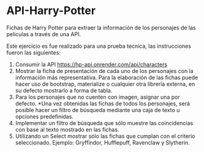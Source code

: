 # API-Harry-Potter
Fichas de Harry Potter para extraer la información de los personajes de las peliculas a través de una API.

Este ejercicio es fue realizado para una prueba tecnica, las instrucciones fueron las siguientes:
  1. Consumir la API https://hp-api.onrender.com/api/characters
  2. Mostrar la ficha de presentación de cada uno de los personajes con la información más representativa. Para la elaboración de las fichas puede hacer uso de bootstrap, materialize o cualquier otra     librería externa, en su defecto mostrarlo a forma de tabla.
  3. Para los personajes que no cuenten con imagen, asignar una por defecto.
  *Una vez obtenidas las fichas de todos  los personajes, será posible hacer un filtro de búsqueda mediante una caja de texto u opciones predefinidas. 
  4. Implementar un filtro de búsqueda que sólo muestre las coincidencias con base al texto mostrado en las fichas.
  5. Utilizando un Select mostrar sólo las fichas que cumplan con el criterio seleccionado. Ejemplo: Gryffindor, Hufflepuff, Ravenclaw y Slytherin.


